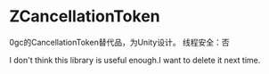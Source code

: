 # ZCancellationToken
0gc的CancellationToken替代品，为Unity设计。
线程安全：否

I don't think this library is useful enough.I want to delete it next time.